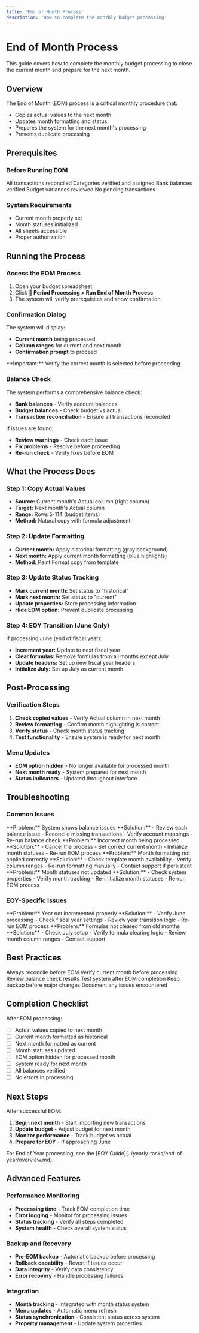 ```yaml
---
title: 'End of Month Process'
description: 'How to complete the monthly budget processing'
---
```


# End of Month Process

This guide covers how to complete the monthly budget processing to close the current month and prepare for the next month.

## Overview

The End of Month (EOM) process is a critical monthly procedure that:
- Copies actual values to the next month
- Updates month formatting and status
- Prepares the system for the next month's processing
- Prevents duplicate processing

## Prerequisites

### Before Running EOM
<Check>All transactions reconciled</Check>
<Check>Categories verified and assigned</Check>
<Check>Bank balances verified</Check>
<Check>Budget variances reviewed</Check>
<Check>No pending transactions</Check>

### System Requirements
- Current month properly set
- Month statuses initialized
- All sheets accessible
- Proper authorization

## Running the Process

### Access the EOM Process
1. Open your budget spreadsheet
2. Click **📅 Period Processing > Run End of Month Process**
3. The system will verify prerequisites and show confirmation

### Confirmation Dialog
The system will display:
- **Current month** being processed
- **Column ranges** for current and next month
- **Confirmation prompt** to proceed

<Warning>
  **Important:** Verify the correct month is selected before proceeding
</Warning>

### Balance Check
The system performs a comprehensive balance check:
- **Bank balances** - Verify account balances
- **Budget balances** - Check budget vs actual
- **Transaction reconciliation** - Ensure all transactions reconciled

If issues are found:
- **Review warnings** - Check each issue
- **Fix problems** - Resolve before proceeding
- **Re-run check** - Verify fixes before EOM

## What the Process Does

### Step 1: Copy Actual Values
- **Source:** Current month's Actual column (right column)
- **Target:** Next month's Actual column
- **Range:** Rows 5-114 (budget items)
- **Method:** Natural copy with formula adjustment

### Step 2: Update Formatting
- **Current month:** Apply historical formatting (gray background)
- **Next month:** Apply current month formatting (blue highlights)
- **Method:** Paint Format copy from template

### Step 3: Update Status Tracking
- **Mark current month:** Set status to "historical"
- **Mark next month:** Set status to "current"
- **Update properties:** Store processing information
- **Hide EOM option:** Prevent duplicate processing

### Step 4: EOY Transition (June Only)
If processing June (end of fiscal year):
- **Increment year:** Update to next fiscal year
- **Clear formulas:** Remove formulas from all months except July
- **Update headers:** Set up new fiscal year headers
- **Initialize July:** Set up July as current month

## Post-Processing

### Verification Steps
1. **Check copied values** - Verify Actual column in next month
2. **Review formatting** - Confirm month highlighting is correct
3. **Verify status** - Check month status tracking
4. **Test functionality** - Ensure system is ready for next month

### Menu Updates
- **EOM option hidden** - No longer available for processed month
- **Next month ready** - System prepared for next month
- **Status indicators** - Updated throughout interface

## Troubleshooting

### Common Issues

<AccordionGroup>
  <Accordion title="Balance Check Failed" icon="alert">
    **Problem:** System shows balance issues
    **Solution:**
    - Review each balance issue
    - Reconcile missing transactions
    - Verify account mappings
    - Re-run balance check
  </Accordion>

  <Accordion title="Wrong Month Selected" icon="calendar">
    **Problem:** Incorrect month being processed
    **Solution:**
    - Cancel the process
    - Set correct current month
    - Initialize month statuses
    - Re-run EOM process
  </Accordion>

  <Accordion title="Formatting Issues" icon="palette">
    **Problem:** Month formatting not applied correctly
    **Solution:**
    - Check template month availability
    - Verify column ranges
    - Re-run formatting manually
    - Contact support if persistent
  </Accordion>

  <Accordion title="Status Update Failed" icon="settings">
    **Problem:** Month statuses not updated
    **Solution:**
    - Check system properties
    - Verify month tracking
    - Re-initialize month statuses
    - Re-run EOM process
  </Accordion>
</AccordionGroup>

### EOY-Specific Issues

<AccordionGroup>
  <Accordion title="Year Transition Error" icon="calendar-year">
    **Problem:** Year not incremented properly
    **Solution:**
    - Verify June processing
    - Check fiscal year settings
    - Review year transition logic
    - Re-run EOM process
  </Accordion>

  <Accordion title="Formula Clearing Issues" icon="code">
    **Problem:** Formulas not cleared from old months
    **Solution:**
    - Check July setup
    - Verify formula clearing logic
    - Review month column ranges
    - Contact support
  </Accordion>
</AccordionGroup>

## Best Practices

<Check>Always reconcile before EOM</Check>
<Check>Verify current month before processing</Check>
<Check>Review balance check results</Check>
<Check>Test system after EOM completion</Check>
<Check>Keep backup before major changes</Check>
<Check>Document any issues encountered</Check>

## Completion Checklist

After EOM processing:
- [ ] Actual values copied to next month
- [ ] Current month formatted as historical
- [ ] Next month formatted as current
- [ ] Month statuses updated
- [ ] EOM option hidden for processed month
- [ ] System ready for next month
- [ ] All balances verified
- [ ] No errors in processing

## Next Steps

After successful EOM:
1. **Begin next month** - Start importing new transactions
2. **Update budget** - Adjust budget for next month
3. **Monitor performance** - Track budget vs actual
4. **Prepare for EOY** - If approaching June

<Note>
  For End of Year processing, see the [EOY Guide](../yearly-tasks/end-of-year/overview.md).
</Note>

## Advanced Features

### Performance Monitoring
- **Processing time** - Track EOM completion time
- **Error logging** - Monitor for processing issues
- **Status tracking** - Verify all steps completed
- **System health** - Check overall system status

### Backup and Recovery
- **Pre-EOM backup** - Automatic backup before processing
- **Rollback capability** - Revert if issues occur
- **Data integrity** - Verify data consistency
- **Error recovery** - Handle processing failures

### Integration
- **Month tracking** - Integrated with month status system
- **Menu updates** - Automatic menu refresh
- **Status synchronization** - Consistent status across system
- **Property management** - Update system properties